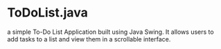 # ToDoList.java
 a simple To-Do List Application built using Java Swing. It allows users to add tasks to a list and view them in a scrollable interface.
